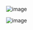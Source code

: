 ![image](https://github.com/user-attachments/assets/922a035f-beee-404e-a5aa-72507fd03a47)

![image](https://github.com/user-attachments/assets/298fa4eb-a5e2-486c-b304-1c8aeb2aa199)

